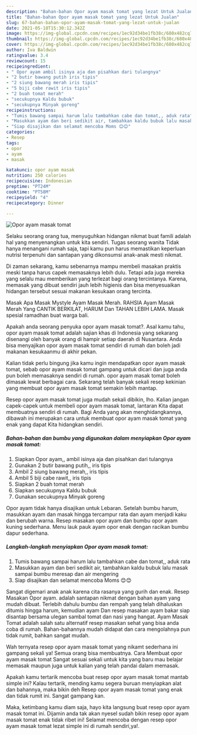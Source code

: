 ```yaml
---
description: "Bahan-bahan Opor ayam masak tomat yang lezat Untuk Jualan"
title: "Bahan-bahan Opor ayam masak tomat yang lezat Untuk Jualan"
slug: 67-bahan-bahan-opor-ayam-masak-tomat-yang-lezat-untuk-jualan
date: 2021-05-18T15:30:12.342Z
image: https://img-global.cpcdn.com/recipes/1ec92d34be1fb38c/680x482cq70/opor-ayam-masak-tomat-foto-resep-utama.jpg
thumbnail: https://img-global.cpcdn.com/recipes/1ec92d34be1fb38c/680x482cq70/opor-ayam-masak-tomat-foto-resep-utama.jpg
cover: https://img-global.cpcdn.com/recipes/1ec92d34be1fb38c/680x482cq70/opor-ayam-masak-tomat-foto-resep-utama.jpg
author: Iva Baldwin
ratingvalue: 3.4
reviewcount: 15
recipeingredient:
- " Opor ayam ambil isinya aja dan pisahkan dari tulangnya"
- "2 butir bawang putih iris tipis"
- "2 siung bawang merah iris tipis"
- "5 biji cabe rawit iris tipis"
- "2 buah tomat merah"
- "secukupnya Kaldu bubuk"
- "secukupnya Minyak goreng"
recipeinstructions:
- "Tumis bawang sampai harum lalu tambahkan cabe dan tomat,, aduk rata"
- "Masukkan ayam dan beri sedikit air, tambahkan kaldu bubuk lalu masak sampai bumbu meresap dan air mengering"
- "Siap disajikan dan selamat mencoba Moms 😊😊"
categories:
- Resep
tags:
- opor
- ayam
- masak

katakunci: opor ayam masak 
nutrition: 250 calories
recipecuisine: Indonesian
preptime: "PT24M"
cooktime: "PT58M"
recipeyield: "4"
recipecategory: Dinner

---
```



![Opor ayam masak tomat](https://img-global.cpcdn.com/recipes/1ec92d34be1fb38c/680x482cq70/opor-ayam-masak-tomat-foto-resep-utama.jpg)

Selaku seorang orang tua, menyuguhkan hidangan nikmat buat famili adalah hal yang menyenangkan untuk kita sendiri. Tugas seorang  wanita Tidak hanya menangani rumah saja, tapi kamu pun harus memastikan keperluan nutrisi terpenuhi dan santapan yang dikonsumsi anak-anak mesti nikmat.

Di zaman  sekarang, kamu sebenarnya mampu membeli masakan praktis meski tanpa harus capek memasaknya lebih dulu. Tetapi ada juga mereka yang selalu mau memberikan yang terlezat bagi orang tercintanya. Karena, memasak yang dibuat sendiri jauh lebih higienis dan bisa menyesuaikan hidangan tersebut sesuai makanan kesukaan orang tercinta. 

Masak Apa Masak Mystyle Ayam Masak Merah. RAHSIA Ayam Masak Merah Yang CANTIK BERKILAT, HARUM Dan TAHAN LEBIH LAMA. Masak spesial ramadhan buat warga bali.

Apakah anda seorang penyuka opor ayam masak tomat?. Asal kamu tahu, opor ayam masak tomat adalah sajian khas di Indonesia yang sekarang disenangi oleh banyak orang di hampir setiap daerah di Nusantara. Anda bisa menyajikan opor ayam masak tomat sendiri di rumah dan boleh jadi makanan kesukaanmu di akhir pekan.

Kalian tidak perlu bingung jika kamu ingin mendapatkan opor ayam masak tomat, sebab opor ayam masak tomat gampang untuk dicari dan juga anda pun boleh memasaknya sendiri di rumah. opor ayam masak tomat boleh dimasak lewat berbagai cara. Sekarang telah banyak sekali resep kekinian yang membuat opor ayam masak tomat semakin lebih mantap.

Resep opor ayam masak tomat juga mudah sekali dibikin, lho. Kalian jangan capek-capek untuk membeli opor ayam masak tomat, lantaran Kita dapat membuatnya sendiri di rumah. Bagi Anda yang akan menghidangkannya, dibawah ini merupakan cara untuk membuat opor ayam masak tomat yang enak yang dapat Kita hidangkan sendiri.

<!--inarticleads1-->

##### Bahan-bahan dan bumbu yang digunakan dalam menyiapkan Opor ayam masak tomat:

1. Siapkan  Opor ayam,, ambil isinya aja dan pisahkan dari tulangnya
1. Gunakan 2 butir bawang putih,, iris tipis
1. Ambil 2 siung bawang merah,, iris tipis
1. Ambil 5 biji cabe rawit,, iris tipis
1. Siapkan 2 buah tomat merah
1. Siapkan secukupnya Kaldu bubuk
1. Gunakan secukupnya Minyak goreng


Opor ayam tidak hanya disajikan untuk Lebaran. Setelah bumbu harum, masukkan ayam dan masak hingga tercampur rata dan ayam menjadi kaku dan berubah warna. Resep masakan opor ayam dan bumbu opor ayam kuning sederhana. Menu lauk pauk ayam opor enak dengan racikan bumbu dapur sederhana. 

<!--inarticleads2-->

##### Langkah-langkah menyiapkan Opor ayam masak tomat:

1. Tumis bawang sampai harum lalu tambahkan cabe dan tomat,, aduk rata
1. Masukkan ayam dan beri sedikit air, tambahkan kaldu bubuk lalu masak sampai bumbu meresap dan air mengering
1. Siap disajikan dan selamat mencoba Moms 😊😊


Sangat digemari anak anak karena cita rasanya yang gurih dan enak. Resep Masakan Opor ayam. adalah santapan nikmat dengan bahan ayam yang mudah dibuat. Terlebih dahulu bumbu dan rempah yang telah dihaluskan ditumis hingga harum, kemudian ayam Dan resep masakan ayam bakar siap disantap bersama ulegan sambal tomat dan nasi yang hangat. Ayam Masak Tomat adalah salah satu alternatif resep masakan sehat yang bisa anda coba di rumah. Bahan-bahannya mudah didapat dan cara mengolahnya pun tidak rumit, bahkan sangat mudah. 

Wah ternyata resep opor ayam masak tomat yang nikamt sederhana ini gampang sekali ya! Semua orang bisa membuatnya. Cara Membuat opor ayam masak tomat Sangat sesuai sekali untuk kita yang baru mau belajar memasak maupun juga untuk kalian yang telah pandai dalam memasak.

Apakah kamu tertarik mencoba buat resep opor ayam masak tomat mantab simple ini? Kalau tertarik, mending kamu segera buruan menyiapkan alat dan bahannya, maka bikin deh Resep opor ayam masak tomat yang enak dan tidak rumit ini. Sangat gampang kan. 

Maka, ketimbang kamu diam saja, hayo kita langsung buat resep opor ayam masak tomat ini. Dijamin anda tak akan nyesel sudah bikin resep opor ayam masak tomat enak tidak ribet ini! Selamat mencoba dengan resep opor ayam masak tomat lezat simple ini di rumah sendiri,ya!.

